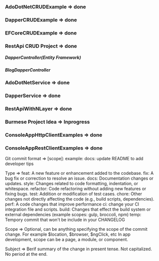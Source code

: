 ### AdoDotNetCRUDExample	=> done

### DapperCRUDExample		=> done

### EFCoreCRUDExample		=> done

### RestApi CRUD Project	=> done
##### DapperController(Entity Framework)
##### BlogDapperController

### AdoDotNetService		=> done
### DapperService			=> done

### RestApiWithNLayer		=> done
### Burmese Project Idea	=> Inprogress

### ConsoleAppHttpClientExamples	=> done
### ConsoleAppRestClientExamples	=> done

Git commit format => <type>[scope]: <subject>
example: docs: update README to add developer tips

Type =>
feat: A new feature or enhancement added to the codebase.
fix: A bug fix or correction to resolve an issue.
docs: Documentation changes or updates.
style: Changes related to code formatting, indentation, or whitespace.
refactor: Code refactoring without adding new features or fixing bugs.
test: Addition or modification of test cases.
chore: Other changes not directly affecting the code (e.g., build scripts, dependencies).
perf: A code changes that improve performance
ci: change your CI integration file and scripts.
build: Changes that effect the build system or external dependencies (example scopes: gulp, broccoli, npm)
temp: Tempory commit that won't be include in your CHANGELOG

Scope =>
Optional, can be anything specifying the scope of the commit change.
For example $location, $browser, $ngClick, etc
In app development, scope can be a page, a module, or component.

Subject => 
Berif summary of the change in present tense. Not capitalized. No period at the end.


